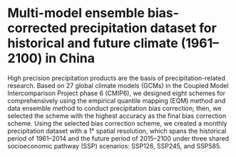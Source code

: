 # Multi-model ensemble bias-corrected precipitation dataset for historical and future climate (1961–2100) in China
High precision precipitation products are the basis of precipitation-related research. Based on 27 global climate models (GCMs) in the Coupled Model Intercomparison Project phase 6 (CMIP6), we designed eight schemes for comprehensively using the empirical quantile mapping (EQM) method and data ensemble method to conduct precipitation bias correction; then, we selected the scheme with the highest accuracy as the final bias correction scheme. Using the selected bias correction scheme, we created a monthly precipitation dataset with a 1° spatial resolution, which spans the historical period of 1961–2014 and the future period of 2015–2100 under three shared socioeconomic pathway (SSP) scenarios: SSP126, SSP245, and SSP585.

